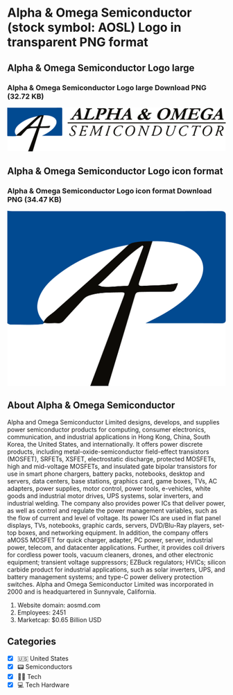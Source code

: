 # Alpha & Omega Semiconductor (stock symbol: AOSL) Logo in transparent PNG format

## Alpha & Omega Semiconductor Logo large

### Alpha & Omega Semiconductor Logo large Download PNG (32.72 KB)

![Alpha & Omega Semiconductor Logo large Download PNG (32.72 KB)](/img/orig/AOSL_BIG-494abc1e.png)

## Alpha & Omega Semiconductor Logo icon format

### Alpha & Omega Semiconductor Logo icon format Download PNG (34.47 KB)

![Alpha & Omega Semiconductor Logo icon format Download PNG (34.47 KB)](/img/orig/AOSL-9429429d.png)

## About Alpha & Omega Semiconductor

Alpha and Omega Semiconductor Limited designs, develops, and supplies power semiconductor products for computing, consumer electronics, communication, and industrial applications in Hong Kong, China, South Korea, the United States, and internationally. It offers power discrete products, including metal-oxide-semiconductor field-effect transistors (MOSFET), SRFETs, XSFET, electrostatic discharge, protected MOSFETs, high and mid-voltage MOSFETs, and insulated gate bipolar transistors for use in smart phone chargers, battery packs, notebooks, desktop and servers, data centers, base stations, graphics card, game boxes, TVs, AC adapters, power supplies, motor control, power tools, e-vehicles, white goods and industrial motor drives, UPS systems, solar inverters, and industrial welding. The company also provides power ICs that deliver power, as well as control and regulate the power management variables, such as the flow of current and level of voltage. Its power ICs are used in flat panel displays, TVs, notebooks, graphic cards, servers, DVD/Blu-Ray players, set-top boxes, and networking equipment. In addition, the company offers aMOS5 MOSFET for quick charger, adapter, PC power, server, industrial power, telecom, and datacenter applications. Further, it provides coil drivers for cordless power tools, vacuum cleaners, drones, and other electronic equipment; transient voltage suppressors; EZBuck regulators; HVICs; silicon carbide product for industrial applications, such as solar inverters, UPS, and battery management systems; and type-C power delivery protection switches. Alpha and Omega Semiconductor Limited was incorporated in 2000 and is headquartered in Sunnyvale, California.

1. Website domain: aosmd.com
2. Employees: 2451
3. Marketcap: $0.65 Billion USD


## Categories
- [x] 🇺🇸 United States
- [x] 📟 Semiconductors
- [x] 👩‍💻 Tech
- [x] 💻 Tech Hardware
